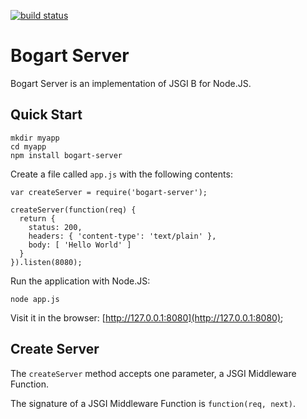 [![build status](https://secure.travis-ci.org/nrstott/bogart-server.png)](http://travis-ci.org/nrstott/bogart-server)
# Bogart Server

Bogart Server is an implementation of JSGI B for Node.JS.

## Quick Start

    mkdir myapp
    cd myapp
    npm install bogart-server

Create a file called `app.js` with the following contents:

    var createServer = require('bogart-server');

    createServer(function(req) {
      return {
        status: 200,
        headers: { 'content-type': 'text/plain' },
        body: [ 'Hello World' ]
      }
    }).listen(8080);

Run the application with Node.JS:

    node app.js

Visit it in the browser: [http://127.0.0.1:8080](http://127.0.0.1:8080);

## Create Server

The `createServer` method accepts one parameter, a JSGI Middleware Function.

The signature of a JSGI Middleware Function is `function(req, next)`.
